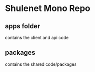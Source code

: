 # Shulenet Mono Repo

## apps folder
contains the client and api code

## packages
contains the shared code/packages